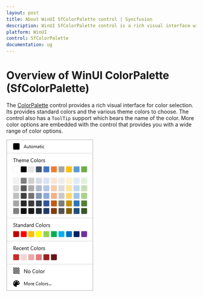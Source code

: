 ```yaml
---
layout: post
title: About WinUI SfColorPalette control | Syncfusion
description: WinUI SfColorPalette control is a rich visual interface with different types of color items for color selection.
platform: WinUI
control: SfColorPalette
documentation: ug
---
```


# Overview of WinUI ColorPalette (SfColorPalette)

The [ColorPalette](https://help.syncfusion.com/cr/winUI/Syncfusion.UI.Xaml.Editors.SfColorPalette.html) control provides a rich visual interface for color selection. Its provides standard colors and the various theme colors to choose.  The control also has a `ToolTip` support which bears the name of the color. More color options are embedded with the control that provides you with a wide range of color options.

![ColorPalette control structure](Getting-Started_images/Overview.png)